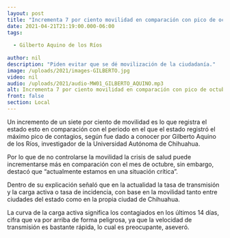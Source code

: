 ```yaml
---
layout: post
title: "Incrementa 7 por ciento movilidad en comparación con pico de octubre"
date: 2021-04-21T21:19:00.000-06:00
tags:
  
  - Gilberto Aquino de los Ríos
  
author: nil
description: "Piden evitar que se dé movilización de la ciudadanía."
image: /uploads/2021/images-GILBERTO.jpg
video: nil
audio: /uploads/2021/audio-MW01_GILBERTO_AQUINO.mp3
alt: Incrementa 7 por ciento movilidad en comparación con pico de octubre
front: false
section: Local
---
```


Un incremento de un siete por ciento de movilidad es lo que registra el estado esto en comparación con el periodo en el que el estado registró el máximo pico de contagios, según fue dado a conocer por Gilberto Aquino de los Ríos, investigador de la Universidad Autónoma de Chihuahua. 

Por lo que de no controlarse la movilidad la crisis de salud puede incrementarse más en comparación con el mes de octubre, sin embargo, destacó que “actualmente estamos en una situación crítica”.

Dentro de su explicación señaló que en la actualidad la tasa de transmisión y la carga activa o tasa de incidencia, con base en la movilidad tanto entre ciudades del estado como en la propia ciudad de Chihuahua.

La curva de la carga activa significa los contagiados en los últimos 14 días, cifra que va por arriba de forma peligrosa, ya que la velocidad de transmisión es bastante rápida, lo cual es preocupante, aseveró.
